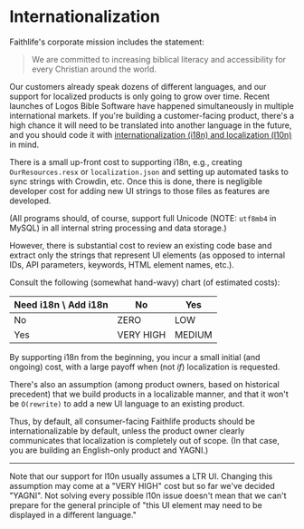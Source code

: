 # Internationalization

Faithlife's corporate mission includes the statement:

> We are committed to increasing biblical literacy and accessibility for every Christian around the world.

Our customers already speak dozens of different languages, and our support for localized products is only going to grow over time. Recent launches of Logos Bible Software have happened simultaneously in multiple international markets. If you're building a customer-facing product, there's a high chance it will need to be translated into another language in the future, and you should code it with [internationalization (i18n) and localization (l10n)](https://en.wikipedia.org/wiki/Internationalization_and_localization) in mind.

There is a small up-front cost to supporting i18n, e.g., creating `OurResources.resx` or `localization.json` and setting up automated tasks to sync strings with Crowdin, etc. Once this is done, there is negligible developer cost for adding new UI strings to those files as features are developed.

(All programs should, of course, support full Unicode (NOTE: `utf8mb4` in MySQL) in all internal string processing and data storage.)

However, there is substantial cost to review an existing code base and extract only the strings that represent UI elements (as opposed to internal IDs, API parameters, keywords, HTML element names, etc.).

Consult the following (somewhat hand-wavy) chart (of estimated costs):

Need i18n \ Add i18n | No | Yes
--- | --- | ---
No | ZERO  | LOW
Yes | VERY HIGH | MEDIUM

By supporting i18n from the beginning, you incur a small initial (and ongoing) cost, with a large payoff when (not *if*) localization is requested.

There's also an assumption (among product owners, based on historical precedent) that we build products in a localizable manner, and that it won't be `O(rewrite)` to add a new UI language to an existing product.

Thus, by default, all consumer-facing Faithlife products should be internationalizable by default, unless the product owner clearly communicates that localization is completely out of scope. (In that case, you are building an English-only product and YAGNI.)

<hr>

Note that our support for l10n usually assumes a LTR UI. Changing this assumption may come at a "VERY HIGH" cost but so far we've decided "YAGNI". Not solving every possible l10n issue doesn't mean that we can't prepare for the general principle of "this UI element may need to be displayed in a different language."
